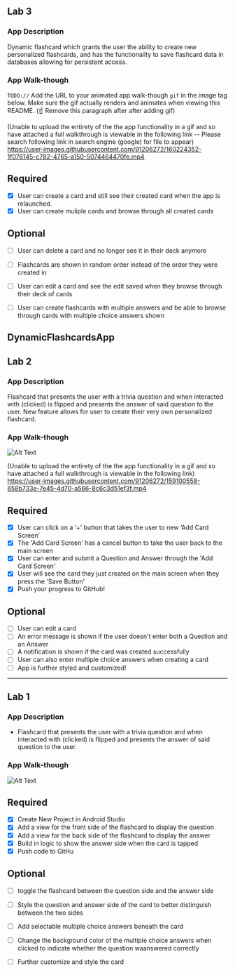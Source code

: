 ## Lab 3

### App Description
Dynamic flashcard which grants the user the ability to create new personalized flashcards, and has the functionailty to save flashcard data in databases allowing for persistent access.

### App Walk-though
`TODO://` Add the URL to your animated app walk-though `gif` in the image tag below. Make sure the gif actually renders and animates when viewing this README. (☝️ Remove this paragraph after after adding gif)


(Unable to upload the entirety of the the app functionality in a gif and so have attached a full walkthrough is viewable in the following link -- Please search following link in search engine (google) for file to appear)
https://user-images.githubusercontent.com/91206272/160224352-1f076145-c782-4765-a150-5074464470fe.mp4


## Required
- [X] User can create a card and still see their created card when the app is relaunched.
- [X] User can create muliple cards and browse through all created cards

## Optional
- [ ] User can delete a card and no longer see it in their deck anymore
- [ ] Flashcards are shown in random order instead of the order they were created in
- [ ] User can edit a card and see the edit saved when they browse through their deck of cards
- [ ] User can create flashcards with multiple answers and be able to browse through cards with multiple choice answers shown



## DynamicFlashcardsApp

## Lab 2

### App Description

Flashcard that presents the user with a trivia question and when interacted with (clicked) is flipped and presents the answer of said question to the user. New feature allows for user to create their very own personalized flashcard.

### App Walk-though

![Alt Text](https://media.giphy.com/media/Wet60piHbHq4nL1cwd/giphy.gif)

(Unable to upload the entirety of the the app functionality in a gif and so have attached a full walkthrough is viewable in the following link)
https://user-images.githubusercontent.com/91206272/159100558-658b733e-7e45-4d70-a566-8c6c3d51ef3f.mp4


## Required
- [X] User can click on a ‘+’ button that takes the user to new ‘Add Card Screen’
- [X] The 'Add Card Screen' has a cancel button to take the user back to the main screen
- [X] User can enter and submit a Question and Answer through the 'Add Card Screen'
- [X] User will see the card they just created on the main screen when they press the 'Save Button'
- [X] Push your progress to GitHub!

## Optional
- [ ] User can edit a card
- [ ] An error message is shown if the user doesn't enter both a Question and an Answer
- [ ] A notification is shown if the card was created successfully
- [ ] User can also enter multiple choice answers when creating a card
- [ ] App is further styled and customized!

-----------------------------------------------------------------------------------------------------------------------------------------------------------------------

## Lab 1

### App Description
- Flashcard that presents the user with a trivia question and when interacted with (clicked) is flipped and presents the answer of said question to the user.

### App Walk-though
![Alt Text](https://media.giphy.com/media/TlCIFYGqO6RU2TALQG/giphy.gif)

## Required
- [X] Create New Project in Android Studio
- [X] Add a view for the front side of the flashcard to display the question
- [X] Add a view for the back side of the flashcard to display the answer
- [X] Build in logic to show the answer side when the card is tapped
- [X] Push code to GitHu
## Optional
- [ ] toggle the flashcard between the question side and the answer side
- [ ] Style the question and answer side of the card to better distinguish between the two sides
- [ ] Add selectable multiple choice answers beneath the card
- [ ] Change the background color of the multiple choice answers when clicked to indicate whether the question waanswered correctly
- [ ] Further customize and style the card

